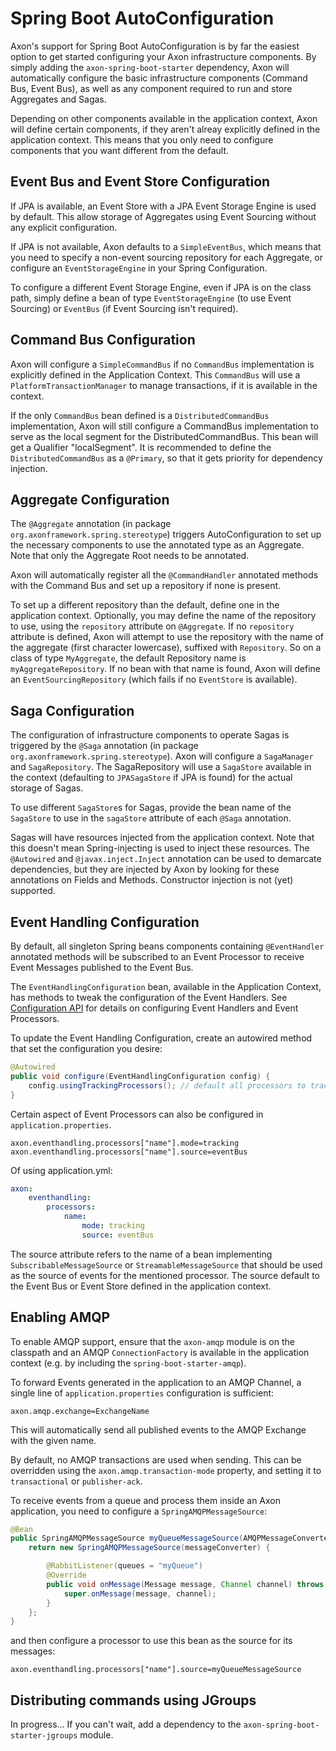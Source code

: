 Spring Boot AutoConfiguration
=============================

Axon's support for Spring Boot AutoConfiguration is by far the easiest option to get started configuring your Axon infrastructure components. By simply adding the `axon-spring-boot-starter` dependency, Axon will automatically configure the basic infrastructure components (Command Bus, Event Bus), as well as any component required to run and store Aggregates and Sagas.

Depending on other components available in the application context, Axon will define certain components, if they aren't alreay explicitly defined in the application context. This means that you only need to configure components that you want different from the default.

Event Bus and Event Store Configuration
---------------------------------------
If JPA is available, an Event Store with a JPA Event Storage Engine is used by default. This allow storage of Aggregates using Event Sourcing without any explicit configuration.

If JPA is not available, Axon defaults to a `SimpleEventBus`, which means that you need to specify a non-event sourcing repository for each Aggregate, or configure an `EventStorageEngine` in your Spring Configuration.

To configure a different Event Storage Engine, even if JPA is on the class path, simply define a bean of type `EventStorageEngine` (to use Event Sourcing) or `EventBus` (if Event Sourcing isn't required).

Command Bus Configuration
-------------------------
Axon will configure a `SimpleCommandBus` if no `CommandBus` implementation is explicitly defined in the Application Context. This `CommandBus` will use a `PlatformTransactionManager` to manage transactions, if it is available in the context.

If the only `CommandBus` bean defined is a `DistributedCommandBus` implementation, Axon will still configure a CommandBus implementation to serve as the local segment for the DistributedCommandBus. This bean will get a Qualifier "localSegment". It is recommended to define the `DistributedCommandBus` as a `@Primary`, so that it gets priority for dependency injection.

Aggregate Configuration
-----------------------
The `@Aggregate` annotation (in package `org.axonframework.spring.stereotype`) triggers AutoConfiguration to set up the necessary components to use the annotated type as an Aggregate. Note that only the Aggregate Root needs to be annotated.

Axon will automatically register all the `@CommandHandler` annotated methods with the Command Bus and set up a repository if none is present.

To set up a different repository than the default, define one in the application context. Optionally, you may define the name of the repository to use, using the `repository` attribute on `@Aggregate`. If no `repository` attribute is defined, Axon will attempt to use the repository with the name of the aggregate (first character lowercase), suffixed with `Repository`. So on a class of type `MyAggregate`, the default Repository name is `myAggregateRepository`. If no bean with that name is found, Axon will define an `EventSourcingRepository` (which fails if no `EventStore` is available).

Saga Configuration
------------------
The configuration of infrastructure components to operate Sagas is triggered by the `@Saga` annotation (in package `org.axonframework.spring.stereotype`). Axon will configure a `SagaManager` and `SagaRepository`. The SagaRepository will use a `SagaStore` available in the context (defaulting to `JPASagaStore` if JPA is found) for the actual storage of Sagas.

To use different `SagaStore`s for Sagas, provide the bean name of the `SagaStore` to use in the `sagaStore` attribute of each `@Saga` annotation.

Sagas will have resources injected from the application context. Note that this doesn't mean Spring-injecting is used to inject these resources. The `@Autowired` and `@javax.inject.Inject` annotation can be used to demarcate dependencies, but they are injected by Axon by looking for these annotations on Fields and Methods. Constructor injection is not (yet) supported.

Event Handling Configuration
----------------------------
By default, all singleton Spring beans components containing `@EventHandler` annotated methods will be subscribed to an Event Processor to receive Event Messages published to the Event Bus.

The `EventHandlingConfiguration` bean, available in the Application Context, has methods to tweak the configuration of the Event Handlers. See [Configuration API](../part1/configuration-api.md) for details on configuring Event Handlers and Event Processors.

To update the Event Handling Configuration, create an autowired method that set the configuration you desire:
```java
@Autowired
public void configure(EventHandlingConfiguration config) {
    config.usingTrackingProcessors(); // default all processors to tracking mode.
}
```

Certain aspect of Event Processors can also be configured in `application.properties`.

```properties
axon.eventhandling.processors["name"].mode=tracking
axon.eventhandling.processors["name"].source=eventBus
```

Of using application.yml:
```yaml
axon:
    eventhandling:
        processors:
            name:
                mode: tracking
                source: eventBus
```

The source attribute refers to the name of a bean implementing `SubscribableMessageSource` or `StreamableMessageSource` that should be used as the source of events for the mentioned processor. The source default to the Event Bus or Event Store defined in the application context.

Enabling AMQP
-------------
To enable AMQP support, ensure that the `axon-amqp` module is on the classpath and an AMQP `ConnectionFactory` is available in the application context (e.g. by including the `spring-boot-starter-amqp`).

To forward Events generated in the application to an AMQP Channel, a single line of `application.properties` configuration is sufficient:
```properties
axon.amqp.exchange=ExchangeName
```
This will automatically send all published events to the AMQP Exchange with the given name. 

By default, no AMQP transactions are used when sending. This can be overridden using the `axon.amqp.transaction-mode` property, and setting it to `transactional` or `publisher-ack`.

To receive events from a queue and process them inside an Axon application, you need to configure a `SpringAMQPMessageSource`:
```java
@Bean
public SpringAMQPMessageSource myQueueMessageSource(AMQPMessageConverter messageConverter) {
    return new SpringAMQPMessageSource(messageConverter) {

        @RabbitListener(queues = "myQueue")
        @Override
        public void onMessage(Message message, Channel channel) throws Exception {
            super.onMessage(message, channel);
        }
    };
}
```
and then configure a processor to use this bean as the source for its messages:
```properties
axon.eventhandling.processors["name"].source=myQueueMessageSource
```


Distributing commands using JGroups
-----------------------------------

In progress... If you can't wait, add a dependency to the `axon-spring-boot-starter-jgroups` module.

<!-- TODO: Add warning about Spring Boot DevTools -->
